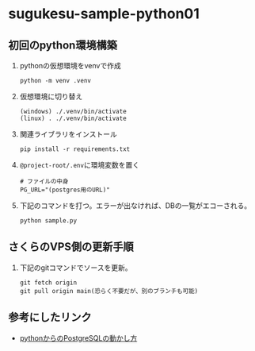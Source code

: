 # sugukesu-sample-python01

## 初回のpython環境構築
1. pythonの仮想環境をvenvで作成  
    ```shell
    python -m venv .venv
    ```

1. 仮想環境に切り替え  
    ```shell
    (windows) ./.venv/bin/activate
    (linux) . ./.venv/bin/activate
    ```

1. 関連ライブラリをインストール  
    ```shell
    pip install -r requirements.txt
    ```
1. `@project-root/.env`に環境変数を置く  
    ```env
    # ファイルの中身
    PG_URL="(postgres用のURL)"
    ```
1. 下記のコマンドを打つ。エラーが出なければ、DBの一覧がエコーされる。  
    ```shell
    python sample.py
    ```

## さくらのVPS側の更新手順
1. 下記のgitコマンドでソースを更新。  
    ```shell
    git fetch origin
    git pull origin main(恐らく不要だが、別のブランチも可能)
    ```

## 参考にしたリンク
- [pythonからのPostgreSQLの動かし方](https://zenn.dev/collabostyle/articles/36e822520182d3)

